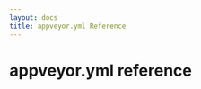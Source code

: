```yaml
---
layout: docs
title: appveyor.yml Reference
---
```


# appveyor.yml reference

<!-- http://markup.su/highlighter/ style: Dawn -->

<script src="https://gist.github.com/FeodorFitsner/0bd366055d8865251366.js"></script>
